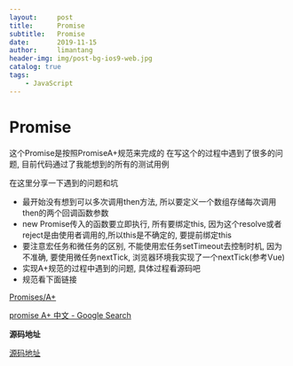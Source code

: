 ```yaml
---
layout:     post
title:      Promise
subtitle:   Promise
date:       2019-11-15
author:     limantang
header-img: img/post-bg-ios9-web.jpg
catalog: true
tags:
    - JavaScript
---
```


# Promise

这个Promise是按照PromiseA+规范来完成的
在写这个的过程中遇到了很多的问题, 目前代码通过了我能想到的所有的测试用例

在这里分享一下遇到的问题和坑

- 最开始没有想到可以多次调用then方法, 所以要定义一个数组存储每次调用then的两个回调函数参数
- new Promise传入的函数要立即执行, 所有要绑定this, 因为这个resolve或者reject是由使用者调用的,所以this是不确定的, 要提前绑定this
- 要注意宏任务和微任务的区别, 不能使用宏任务setTimeout去控制时机, 因为不准确, 要使用微任务nextTick, 浏览器环境我实现了一个nextTick(参考Vue)
- 实现A+规范的过程中遇到的问题, 具体过程看源码吧
- 规范看下面链接

[Promises/A+](https://promisesaplus.com/)

[promise A+ 中文 - Google Search](https://www.google.com/search?q=promise+A%2B+%E4%B8%AD%E6%96%87)

**源码地址**

[源码地址](https://github.com/echoheart/blog-source-code/blob/master/src/promise/index.ts)
